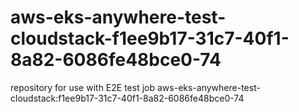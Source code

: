 # aws-eks-anywhere-test-cloudstack-f1ee9b17-31c7-40f1-8a82-6086fe48bce0-74
repository for use with E2E test job aws-eks-anywhere-test-cloudstack:f1ee9b17-31c7-40f1-8a82-6086fe48bce0-74

